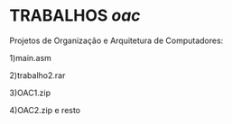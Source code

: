 # TRABALHOS *oac*
Projetos de Organização e Arquitetura de Computadores:

1)main.asm

2)trabalho2.rar

3)OAC1.zip

4)OAC2.zip e resto
